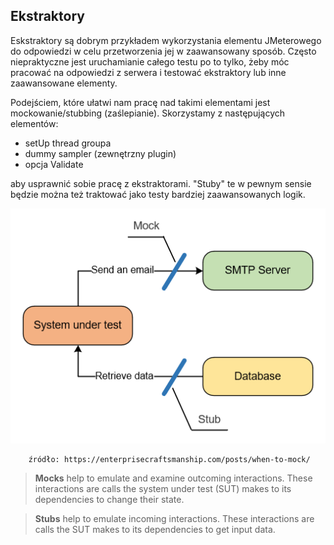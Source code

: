 ## Ekstraktory


Eskstraktory są dobrym przykładem wykorzystania elementu JMeterowego do odpowiedzi w celu przetworzenia jej w zaawansowany sposób.
Często niepraktyczne jest uruchamianie całego testu po to tylko, żeby móc pracować na odpowiedzi z serwera i testować ekstraktory lub inne zaawansowane elementy.

Podejściem, które ułatwi nam pracę nad takimi elementami jest mockowanie/stubbing (zaślepianie). Skorzystamy z następujących elementów:

- setUp thread groupa
- dummy sampler (zewnętrzny plugin)
- opcja Validate

aby usprawnić sobie pracę z ekstraktorami. "Stuby" te w pewnym sensie będzie można też traktować jako testy bardziej zaawansowanych logik.

![trio](img/doubles.png)
       
        źródło: https://enterprisecraftsmanship.com/posts/when-to-mock/

 
 > **Mocks** help to emulate and examine outcoming interactions. These interactions are calls the system under test (SUT) makes to its dependencies to change their state.
   
>  **Stubs** help to emulate incoming interactions. These interactions are calls the SUT makes to its dependencies to get input data.